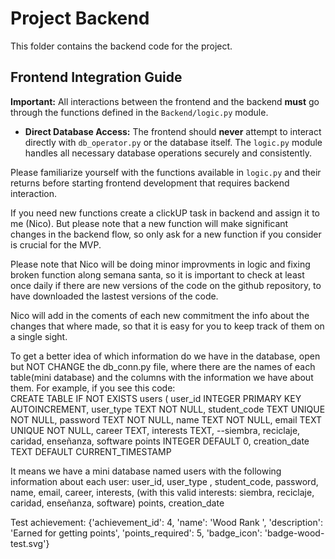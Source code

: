 # Project Backend

This folder contains the backend code for the project.

## Frontend Integration Guide

**Important:** All interactions between the frontend and the backend **must** go through the functions defined in the `Backend/logic.py` module.
* **Direct Database Access:** The frontend should **never** attempt to interact directly with `db_operator.py` or the database itself. The `logic.py` module handles all necessary database operations securely and consistently.

Please familiarize yourself with the functions available in `logic.py` and their returns before starting frontend development that requires backend interaction.

If you need new functions create a clickUP task in backend and assign it to me (Nico). But please note that a new function will make significant changes in the backend flow, so only ask for a new function if you consider is crucial for the MVP.

Please note that Nico will be doing minor improvments in logic and fixing broken function along semana santa, so it is important to check at least once daily if there are new versions of the code on the github repository, to have downloaded the lastest versions of the code.

Nico will add in the coments of each new commitment the info about the changes that where made, so that it is easy for you to keep track of them on a single sight. 

To get a better idea of which information do we have in the database, open but NOT CHANGE the db_conn.py file, where there are the names of each table(mini database) and the columns with the information we have about them.
For example, if you see this code:             
CREATE TABLE IF NOT EXISTS users (
                user_id INTEGER PRIMARY KEY AUTOINCREMENT,
                user_type TEXT NOT NULL,
                student_code TEXT UNIQUE NOT NULL,
                password TEXT NOT NULL,
                name TEXT NOT NULL,
                email TEXT UNIQUE NOT NULL,
                career TEXT,
                interests TEXT, --siembra, reciclaje, caridad, enseñanza, software
                points INTEGER DEFAULT 0,
                creation_date TEXT DEFAULT CURRENT_TIMESTAMP
                
It means we have a mini database named users with the following information about each user: 
                user_id,
                user_type ,
                student_code,
                password,
                name,
                email,
                career,
                interests, (with this valid interests: siembra, reciclaje, caridad, enseñanza, software)
                points,
                creation_date

Test achievement:
{'achievement_id': 4, 'name': 'Wood Rank ', 'description': 'Earned for getting points', 'points_required': 5, 'badge_icon': 'badge-wood-test.svg'}